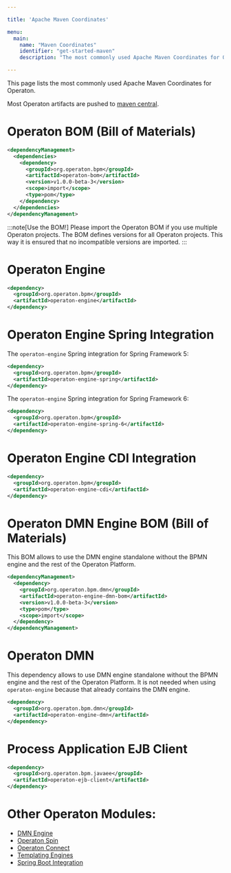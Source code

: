 ```yaml
---

title: 'Apache Maven Coordinates'

menu:
  main:
    name: "Maven Coordinates"
    identifier: "get-started-maven"
    description: "The most commonly used Apache Maven Coordinates for Operaton."

---
```


This page lists the most commonly used Apache Maven Coordinates for Operaton.

Most Operaton artifacts are pushed to [maven central](https://central.sonatype.com/).


# Operaton BOM (Bill of Materials)

```xml
<dependencyManagement>
  <dependencies>
    <dependency>
      <groupId>org.operaton.bpm</groupId>
      <artifactId>operaton-bom</artifactId>
      <version>v1.0.0-beta-3</version>
      <scope>import</scope>
      <type>pom</type>
    </dependency>
  </dependencies>
</dependencyManagement>
```

:::note[Use the BOM!]
  Please import the Operaton BOM if you use multiple Operaton projects. The BOM defines versions for all Operaton projects. This way it is ensured that no incompatible versions are imported.
:::

# Operaton Engine

```xml
<dependency>
  <groupId>org.operaton.bpm</groupId>
  <artifactId>operaton-engine</artifactId>
</dependency>
```


# Operaton Engine Spring Integration

The `operaton-engine` Spring integration for Spring Framework 5:

```xml
<dependency>
  <groupId>org.operaton.bpm</groupId>
  <artifactId>operaton-engine-spring</artifactId>
</dependency>
```

The `operaton-engine` Spring integration for Spring Framework 6:

```xml
<dependency>
  <groupId>org.operaton.bpm</groupId>
  <artifactId>operaton-engine-spring-6</artifactId>
</dependency>
```

# Operaton Engine CDI Integration

```xml
<dependency>
  <groupId>org.operaton.bpm</groupId>
  <artifactId>operaton-engine-cdi</artifactId>
</dependency>
```

# Operaton DMN Engine BOM (Bill of Materials)
This BOM allows to use the DMN engine standalone without the BPMN engine and the rest of the Operaton Platform.

```xml
<dependencyManagement>
  <dependency>
    <groupId>org.operaton.bpm.dmn</groupId>
    <artifactId>operaton-engine-dmn-bom</artifactId>
    <version>v1.0.0-beta-3</version>
    <type>pom</type>
    <scope>import</scope>
  </dependency>
</dependencyManagement>
```

# Operaton DMN
This dependency allows to use DMN engine standalone without the BPMN engine and the rest of the Operaton Platform.
It is not needed when using `operaton-engine` because that already contains the DMN engine.

```xml
<dependency>
  <groupId>org.operaton.bpm.dmn</groupId>
  <artifactId>operaton-engine-dmn</artifactId>
</dependency>
```

# Process Application EJB Client

```xml
<dependency>
  <groupId>org.operaton.bpm.javaee</groupId>
  <artifactId>operaton-ejb-client</artifactId>
</dependency>
```

# Other Operaton Modules:

* [DMN Engine](../documentation/user-guide/dmn-engine/embed.md#maven-coordinates)
* [Operaton Spin](../documentation/reference/spin/index.md)
* [Operaton Connect](../documentation/reference/connect/index.md#maven-coordinates)
* [Templating Engines](../documentation/user-guide/process-engine/templating.md#install-a-template-engine-for-an-embedded-process-engine)
* [Spring Boot Integration](../documentation/user-guide/spring-boot-integration/index.md)
